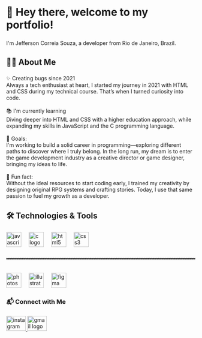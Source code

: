 <h1 align="left">👋 Hey there, welcome to my portfolio!</h1>

###

<p align="left">I'm Jefferson Correia Souza, a developer from Rio de Janeiro, Brazil.</p>

###

<h2 align="left">🙋‍♂️ About Me</h2>

###

<p align="left">✨ Creating bugs since 2021<br>Always a tech enthusiast at heart, I started my journey in 2021 with HTML and CSS during my technical course. That’s when I turned curiosity into code.<br><br>📚 I'm currently learning<br>Diving deeper into HTML and CSS with a higher education approach, while expanding my skills in JavaScript and the C programming language.<br><br>🎯 Goals:<br>I'm working to build a solid career in programming—exploring different paths to discover where I truly belong. In the long run, my dream is to enter the game development industry as a creative director or game designer, bringing my ideas to life.<br><br>🎲 Fun fact:<br>Without the ideal resources to start coding early, I trained my creativity by designing original RPG systems and crafting stories. Today, I use that same passion to fuel my growth as a developer.</p>

###

<h2 align="left">🛠️ Technologies & Tools</h2>

###

<div align="left">
  <img src="https://cdn.jsdelivr.net/gh/devicons/devicon/icons/javascript/javascript-original.svg" height="40" alt="javascript logo"  />
  <img width="12" />
  <img src="https://cdn.jsdelivr.net/gh/devicons/devicon/icons/c/c-original.svg" height="40" alt="c logo"  />
  <img width="12" />
  <img src="https://cdn.jsdelivr.net/gh/devicons/devicon/icons/html5/html5-original.svg" height="40" alt="html5 logo"  />
  <img width="12" />
  <img src="https://cdn.jsdelivr.net/gh/devicons/devicon/icons/css3/css3-original.svg" height="40" alt="css3 logo"  />
</div>

###

<h4 align="left">﹌﹌﹌﹌﹌﹌﹌﹌﹌﹌﹌﹌﹌﹌﹌﹌﹌﹌﹌﹌﹌﹌﹌﹌﹌﹌﹌﹌﹌﹌﹌﹌﹌﹌﹌﹌</h4>

###

<div align="left">
  <img src="https://cdn.jsdelivr.net/gh/devicons/devicon/icons/photoshop/photoshop-plain.svg" height="40" alt="photoshop logo"  />
  <img width="12" />
  <img src="https://cdn.jsdelivr.net/gh/devicons/devicon/icons/illustrator/illustrator-plain.svg" height="40" alt="illustrator logo"  />
  <img width="12" />
  <img src="https://cdn.jsdelivr.net/gh/devicons/devicon/icons/figma/figma-original.svg" height="40" alt="figma logo"  />
</div>

###

<h3 align="left">📬 Connect with Me</h3>

###

<div align="left">
  <a href="https://www.instagram.com/jeff_c_souza/" target="_blank">
    <img src="https://raw.githubusercontent.com/maurodesouza/profile-readme-generator/master/src/assets/icons/social/instagram/default.svg" width="52" height="40" alt="instagram logo"  />
  </a>
 <a href="mailto:jeffersoncorreia425@gmail.com" target="_blank" title="Send me an email">
  <img src="https://raw.githubusercontent.com/maurodesouza/profile-readme-generator/master/src/assets/icons/social/gmail/default.svg" width="52" height="40" alt="gmail logo"  />
</a>
</div>

###
